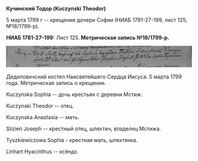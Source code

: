 **Кучинский Тодор (Kuczynski Theodor)**

5 марта 1799 г -- крещение дочери Софии (НИАБ 1781-27-199, лист 125,
№18/1799-р).

**НИАБ 1781-27-199:** Лист 125. **Метрическая запись №18/1799-р.**

![](./media/6dc6ff978ddd92944eb09994d83d80ad8f28f2a7.png)

Дедиловичский костел Наисвятейшего Сердца Иисуса. 5 марта 1799 года.
Метрическая запись о крещении.

Kuczynska Sophia -- дочь крестьян с деревни Мстиж.

Kuczynski Theodor -- отец.

Kuczynska Anastasia -- мать.

Slizień Joseph -- крестный отец, шляхтич, владелец Мстижа.

Tyszkiewiczowa Sophia - крестная мать, шляхтянка.

Linhart Hyacinthus -- ксёндз.
